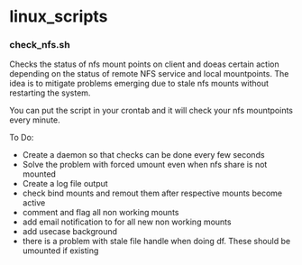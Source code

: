 # linux_scripts
### check_nfs.sh
Checks the status of nfs mount points on client and doeas certain action depending on the status of remote NFS service and local mountpoints. The idea is to mitigate problems emerging due to stale nfs mounts without restarting the system.

You can put the script in your crontab and it will check your nfs mountpoints every minute.

To Do: 
* Create a daemon so that checks can be done every few seconds
* Solve the problem with forced umount even when nfs share is not mounted
* Create a log file output
* check bind mounts and remout them after respective mounts become active
* comment and flag all non working mounts
* add email notification to for all new non working mounts
* add usecase background
* there is a problem with stale file handle when doing df. These should be umounted if existing
